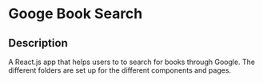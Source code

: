 # Googe Book Search

  ## Description

  A React.js app that helps users to to search for books through Google. The different folders are set up for the different components and pages. 



